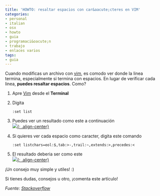 ```yaml
---
title: 'HOWTO: resaltar espacios con car&aacute;cteres en VIM'
categories:
- personal
- italian
- osx
- howto
- guia
- programaci&oacute;n
- trabajo
- enlaces varios
tags:
- guia
---
```

Cuando modificas un archivo con [vim](http://www.vim.org/), es comodo ver
donde la linea termina, especialmente si termina con espacios. En lugar de
verificar cada linea, **puedes resaltar espacios**. Como?

  1. Apre [Vim](http://www.vim.org/) desde el **Terminal**
  2. Digita 

     ```
     :set list
     ```
  3. Puedes ver un resultado como este a continuación  
     [![]({{site.url}}/images/vimsetlist1.png){: .align-center}]({{site.url}}/images/vimsetlist1.png)
  4. Si quieres ver cada espacio como caracter, digita este comando 

     ```
     :set listchars=eol:$,tab:>-,trail:~,extends:>,precedes:<
     ```
  5. El resultado deberia ser como este  
     [![]({{site.url}}/images/vimsetlist2.png){: .align-center}]({{site.url}}/images/vimsetlist2.png)

¡Un consejo muy simple y utiles! :)

Si tienes dudas, consejos u otro, ¡comenta este artículo!

_Fuente: [Stackoverflow](http://stackoverflow.com/questions/1675688/make-vim-show-all-white-spaces-as-a-character)_

